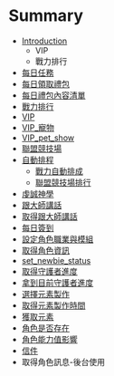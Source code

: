 # Summary

* [Introduction](README.md)
   * VIP
   * 戰力排行
* [每日任務](chapter1.md)
* [每日領取禮包](ling_qu.md)
* [每日禮包內容清單](mei_ri_li_bao_nei_rong_qing_dan.md)
* [戰力排行](zhan_li_pai_xing.md)
* [VIP](vip.md)
* [VIP_寵物](vipchong_wu.md)
* [VIP_pet_show](vippet_show.md)
* [聯盟競技場](lian_meng_zhan_li.md)
* [自動排程](zi_dong_pai_chang.md)
   * [戰力自動排成](zhan_li_zi_dong_pai_cheng.md)
   * [聯盟競技場排行](zhan_li.md)
* [虔誠神學](qian_cheng_shen_xue.md)
* [跟大師講話](gen_da_shi_jiang_hua.md)
* [取得跟大師講話](qu_de.md)
* [每日簽到](mei.md)
* [設定角色職業與模組](she_ding_jiao_se_zi_liao.md)
* [取得角色資訊](qu_de_jiao_se_zi_xun.md)
* [set_newbie_status](getnewbie_status.md)
* [取得守護者進度](touchprotector_reward2.md)
* [拿到目前守護者進度](na_dao_mu_qian_shou_hu_zhe_jin_du.md)
* [選擇元素製作](xuan_ze_yuan_su_zhi_zuo.md)
* [取得元素製作時間](qu_de_yuan_su_zhi_zuo_shi_jian.md)
* [獲取元素](huo_qu_yuan_su.md)
* [角色是否存在](jiao_se_shi_fou_cun_zai.md)
* [角色能力值影響](jiao_se_neng_li_zhi.md)
* [信件](xin_jian.md)
* 取得角色訊息-後台使用

